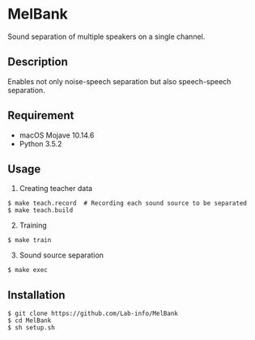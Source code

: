 MelBank
=======

Sound separation of multiple speakers on a single channel.


## Description

Enables not only noise-speech separation but also speech-speech separation.


## Requirement

- macOS Mojave 10.14.6
- Python 3.5.2


## Usage
1. Creating teacher data
```
$ make teach.record  # Recording each sound source to be separated
$ make teach.build
```
2. Training
```
$ make train
```
3. Sound source separation
```
$ make exec
```


## Installation

```
$ git clone https://github.com/Lab-info/MelBank
$ cd MelBank
$ sh setup.sh
```